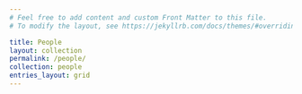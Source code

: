 ```yaml
---
# Feel free to add content and custom Front Matter to this file.
# To modify the layout, see https://jekyllrb.com/docs/themes/#overriding-theme-defaults

title: People
layout: collection
permalink: /people/
collection: people
entries_layout: grid
---
```


